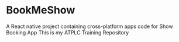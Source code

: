 # BookMeShow
A React native project containing cross-platform apps code for Show Booking App
This is my ATPLC Training Repository
